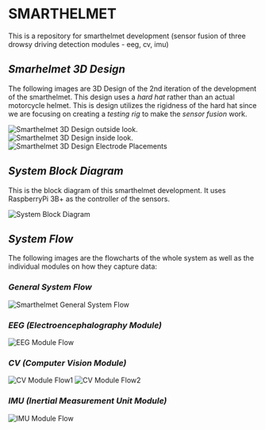 # **SMARTHELMET**
This is a repository for smarthelmet development (sensor fusion of three drowsy driving detection modules - eeg, cv, imu)

## *Smarhelmet 3D Design*

The following images are 3D Design of the 2nd iteration of the development of the smarthelmet. This design uses a _hard hat_ rather than an actual motorcycle helmet. This is design utilizes the rigidness of the hard hat since we are focusing on creating a _testing rig_ to make the _sensor fusion_ work.

![Smarthelmet 3D Design outside look.](https://github.com/sedna08/smarthelmet/blob/0aabe0294ce65127887dae3d877662d1fbc55b5c/Images/outside%20look.png) ![Smarthelmet 3D Design inside look.](https://github.com/sedna08/smarthelmet/blob/0aabe0294ce65127887dae3d877662d1fbc55b5c/Images/inside%20look.png) ![Smarthelmet 3D Design Electrode Placements](https://github.com/sedna08/smarthelmet/blob/facaa2057c392c58edaed59e896b3b34a3dd6490/Images/Electrode%20Placements.png)

## *System Block Diagram*

This is the block diagram of this smarthelmet development. It uses RaspberryPi 3B+ as the controller of the sensors.

![System Block Diagram](https://github.com/sedna08/smarthelmet/blob/a943ae99c82a158bc1b75f1cb6460c6add2b1ed1/Images/System%20Block%20Diagram.png)

## *System Flow*

The following images are the flowcharts of the whole system as well as the individual modules on how they capture data:

### *General System Flow*              

![Smarthelmet General System Flow](https://github.com/sedna08/smarthelmet/blob/9951ae5c92985bfb5781eeba2a5df1243dfcb9ec/Images/System%20General%20Flow.jpg)  

### *EEG (Electroencephalography Module)*  
![EEG Module Flow](https://github.com/sedna08/smarthelmet/blob/9951ae5c92985bfb5781eeba2a5df1243dfcb9ec/Images/EEG%20module%20Flow.jpg)

### *CV (Computer Vision Module)* 
![CV Module Flow1](https://github.com/sedna08/smarthelmet/blob/9951ae5c92985bfb5781eeba2a5df1243dfcb9ec/Images/CV%20Module%20System%20Flow%20(1).jpg) ![CV Module Flow2](https://github.com/sedna08/smarthelmet/blob/9951ae5c92985bfb5781eeba2a5df1243dfcb9ec/Images/CV%20Module%20System%20Flow%20(2).jpg) 

### *IMU (Inertial Measurement Unit Module)*
![IMU Module Flow](https://github.com/sedna08/smarthelmet/blob/9951ae5c92985bfb5781eeba2a5df1243dfcb9ec/Images/IMU%20Module%20Flow.jpg)
